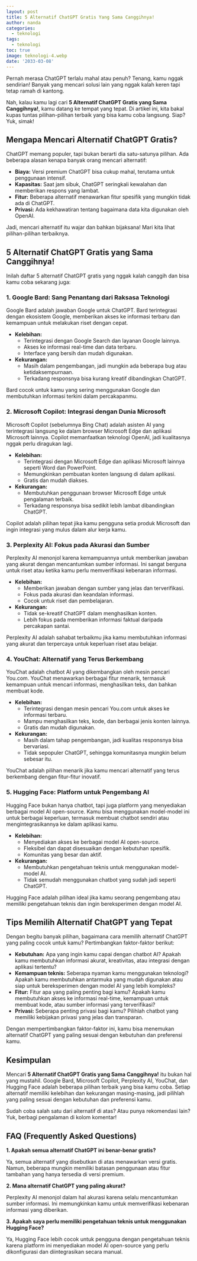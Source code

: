 ```yaml
---
layout: post
title: 5 Alternatif ChatGPT Gratis Yang Sama Canggihnya!
author: nanda
categories:
  - teknologi
tags:
  - teknologi
toc: true
image: teknologi-4.webp
date: '2033-03-08'
---
```



Pernah merasa ChatGPT terlalu mahal atau penuh? Tenang, kamu nggak sendirian! Banyak yang mencari solusi lain yang nggak kalah keren tapi tetap ramah di kantong.

Nah, kalau kamu lagi cari **5 Alternatif ChatGPT Gratis yang Sama Canggihnya!**, kamu datang ke tempat yang tepat. Di artikel ini, kita bakal kupas tuntas pilihan-pilihan terbaik yang bisa kamu coba langsung. Siap? Yuk, simak!

## Mengapa Mencari Alternatif ChatGPT Gratis?

ChatGPT memang populer, tapi bukan berarti dia satu-satunya pilihan. Ada beberapa alasan kenapa banyak orang mencari alternatif:

- **Biaya:** Versi premium ChatGPT bisa cukup mahal, terutama untuk penggunaan intensif.
- **Kapasitas:** Saat jam sibuk, ChatGPT seringkali kewalahan dan memberikan respons yang lambat.
- **Fitur:** Beberapa alternatif menawarkan fitur spesifik yang mungkin tidak ada di ChatGPT.
- **Privasi:** Ada kekhawatiran tentang bagaimana data kita digunakan oleh OpenAI.

Jadi, mencari alternatif itu wajar dan bahkan bijaksana! Mari kita lihat pilihan-pilihan terbaiknya.

## 5 Alternatif ChatGPT Gratis yang Sama Canggihnya!

Inilah daftar 5 alternatif ChatGPT gratis yang nggak kalah canggih dan bisa kamu coba sekarang juga:

### 1\. Google Bard: Sang Penantang dari Raksasa Teknologi

Google Bard adalah jawaban Google untuk ChatGPT. Bard terintegrasi dengan ekosistem Google, memberikan akses ke informasi terbaru dan kemampuan untuk melakukan riset dengan cepat.

- **Kelebihan:**
    - Terintegrasi dengan Google Search dan layanan Google lainnya.
    - Akses ke informasi real-time dan data terbaru.
    - Interface yang bersih dan mudah digunakan.
- **Kekurangan:**
    - Masih dalam pengembangan, jadi mungkin ada beberapa bug atau ketidaksempurnaan.
    - Terkadang responsnya bisa kurang kreatif dibandingkan ChatGPT.

Bard cocok untuk kamu yang sering menggunakan Google dan membutuhkan informasi terkini dalam percakapanmu.

### 2\. Microsoft Copilot: Integrasi dengan Dunia Microsoft

Microsoft Copilot (sebelumnya Bing Chat) adalah asisten AI yang terintegrasi langsung ke dalam browser Microsoft Edge dan aplikasi Microsoft lainnya. Copilot memanfaatkan teknologi OpenAI, jadi kualitasnya nggak perlu diragukan lagi.

- **Kelebihan:**
    - Terintegrasi dengan Microsoft Edge dan aplikasi Microsoft lainnya seperti Word dan PowerPoint.
    - Memungkinkan pembuatan konten langsung di dalam aplikasi.
    - Gratis dan mudah diakses.
- **Kekurangan:**
    - Membutuhkan penggunaan browser Microsoft Edge untuk pengalaman terbaik.
    - Terkadang responsnya bisa sedikit lebih lambat dibandingkan ChatGPT.

Copilot adalah pilihan tepat jika kamu pengguna setia produk Microsoft dan ingin integrasi yang mulus dalam alur kerja kamu.

### 3\. Perplexity AI: Fokus pada Akurasi dan Sumber

Perplexity AI menonjol karena kemampuannya untuk memberikan jawaban yang akurat dengan mencantumkan sumber informasi. Ini sangat berguna untuk riset atau ketika kamu perlu memverifikasi kebenaran informasi.

- **Kelebihan:**
    - Memberikan jawaban dengan sumber yang jelas dan terverifikasi.
    - Fokus pada akurasi dan keandalan informasi.
    - Cocok untuk riset dan pembelajaran.
- **Kekurangan:**
    - Tidak se-kreatif ChatGPT dalam menghasilkan konten.
    - Lebih fokus pada memberikan informasi faktual daripada percakapan santai.

Perplexity AI adalah sahabat terbaikmu jika kamu membutuhkan informasi yang akurat dan terpercaya untuk keperluan riset atau belajar.

### 4\. YouChat: Alternatif yang Terus Berkembang

YouChat adalah chatbot AI yang dikembangkan oleh mesin pencari You.com. YouChat menawarkan berbagai fitur menarik, termasuk kemampuan untuk mencari informasi, menghasilkan teks, dan bahkan membuat kode.

- **Kelebihan:**
    - Terintegrasi dengan mesin pencari You.com untuk akses ke informasi terbaru.
    - Mampu menghasilkan teks, kode, dan berbagai jenis konten lainnya.
    - Gratis dan mudah digunakan.
- **Kekurangan:**
    - Masih dalam tahap pengembangan, jadi kualitas responsnya bisa bervariasi.
    - Tidak sepopuler ChatGPT, sehingga komunitasnya mungkin belum sebesar itu.

YouChat adalah pilihan menarik jika kamu mencari alternatif yang terus berkembang dengan fitur-fitur inovatif.

### 5\. Hugging Face: Platform untuk Pengembang AI

Hugging Face bukan hanya chatbot, tapi juga platform yang menyediakan berbagai model AI open-source. Kamu bisa menggunakan model-model ini untuk berbagai keperluan, termasuk membuat chatbot sendiri atau mengintegrasikannya ke dalam aplikasi kamu.

- **Kelebihan:**
    - Menyediakan akses ke berbagai model AI open-source.
    - Fleksibel dan dapat disesuaikan dengan kebutuhan spesifik.
    - Komunitas yang besar dan aktif.
- **Kekurangan:**
    - Membutuhkan pengetahuan teknis untuk menggunakan model-model AI.
    - Tidak semudah menggunakan chatbot yang sudah jadi seperti ChatGPT.

Hugging Face adalah pilihan ideal jika kamu seorang pengembang atau memiliki pengetahuan teknis dan ingin bereksperimen dengan model AI.

## Tips Memilih Alternatif ChatGPT yang Tepat

Dengan begitu banyak pilihan, bagaimana cara memilih alternatif ChatGPT yang paling cocok untuk kamu? Pertimbangkan faktor-faktor berikut:

- **Kebutuhan:** Apa yang ingin kamu capai dengan chatbot AI? Apakah kamu membutuhkan informasi akurat, kreativitas, atau integrasi dengan aplikasi tertentu?
- **Kemampuan teknis:** Seberapa nyaman kamu menggunakan teknologi? Apakah kamu membutuhkan antarmuka yang mudah digunakan atau siap untuk bereksperimen dengan model AI yang lebih kompleks?
- **Fitur:** Fitur apa yang paling penting bagi kamu? Apakah kamu membutuhkan akses ke informasi real-time, kemampuan untuk membuat kode, atau sumber informasi yang terverifikasi?
- **Privasi:** Seberapa penting privasi bagi kamu? Pilihlah chatbot yang memiliki kebijakan privasi yang jelas dan transparan.

Dengan mempertimbangkan faktor-faktor ini, kamu bisa menemukan alternatif ChatGPT yang paling sesuai dengan kebutuhan dan preferensi kamu.

## Kesimpulan

Mencari **5 Alternatif ChatGPT Gratis yang Sama Canggihnya!** itu bukan hal yang mustahil. Google Bard, Microsoft Copilot, Perplexity AI, YouChat, dan Hugging Face adalah beberapa pilihan terbaik yang bisa kamu coba. Setiap alternatif memiliki kelebihan dan kekurangan masing-masing, jadi pilihlah yang paling sesuai dengan kebutuhan dan preferensi kamu.

Sudah coba salah satu dari alternatif di atas? Atau punya rekomendasi lain? Yuk, berbagi pengalaman di kolom komentar!

## FAQ (Frequently Asked Questions)

**1\. Apakah semua alternatif ChatGPT ini benar-benar gratis?**

Ya, semua alternatif yang disebutkan di atas menawarkan versi gratis. Namun, beberapa mungkin memiliki batasan penggunaan atau fitur tambahan yang hanya tersedia di versi premium.

**2\. Mana alternatif ChatGPT yang paling akurat?**

Perplexity AI menonjol dalam hal akurasi karena selalu mencantumkan sumber informasi. Ini memungkinkan kamu untuk memverifikasi kebenaran informasi yang diberikan.

**3\. Apakah saya perlu memiliki pengetahuan teknis untuk menggunakan Hugging Face?**

Ya, Hugging Face lebih cocok untuk pengguna dengan pengetahuan teknis karena platform ini menyediakan model AI open-source yang perlu dikonfigurasi dan diintegrasikan secara manual.
